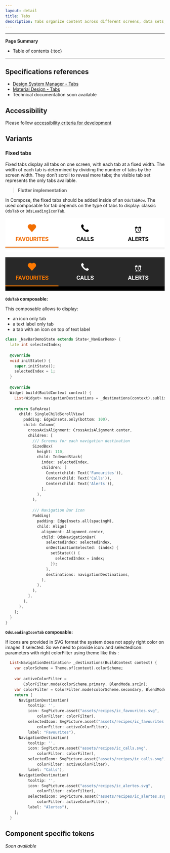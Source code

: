 ```yaml
---
layout: detail
title: Tabs
description: Tabs organize content across different screens, data sets, and other interactions.
---
```


---

**Page Summary**

* Table of contents
{:toc}

---

## Specifications references

- [Design System Manager - Tabs](https://system.design.orange.com/0c1af118d/p/04f537-tabs/b/3536fb)
- [Material Design - Tabs](https://material.io/components/tabs/)
- Technical documentation soon available

## Accessibility

Please follow [accessibility criteria for development](https://material.io/components/tabs/accessibility)


## Variants

### Fixed tabs

Fixed tabs display all tabs on one screen, with each tab at a fixed width. The
width of each tab is determined by dividing the number of tabs by the screen
width. They don’t scroll to reveal more tabs; the visible tab set represents the
only tabs available.

 > **Flutter implementation**

In Compose, the fixed tabs should be added inside of an `OdsTabRow`.
The used composable for tab depends on the type of tabs to display: classic `OdsTab` or `OdsLeadingIconTab`.

  ![Fixed tabs light](images/tabs_fixed_light.png)

  ![Fixed tabs dark](images/tabs_fixed_dark.png)

**`OdsTab` composable:**

This composable allows to display:
- an icon only tab
- a text label only tab
- a tab with an icon on top of text label

```dart
class _NavBarDemoState extends State<_NavBarDemo> {
  late int selectedIndex;

  @override
  void initState() {
    super.initState();
    selectedIndex = 1;
  }

  @override
  Widget build(BuildContext context) {
    List<Widget> navigationDestinations = _destinations(context).sublist(0, 3);

    return SafeArea(
      child: SingleChildScrollView(
        padding: EdgeInsets.only(bottom: 100),
        child: Column(
          crossAxisAlignment: CrossAxisAlignment.center,
          children: [
            /// Screens for each navigation destination
            SizedBox(
              height: 110,
              child: IndexedStack(
                index: selectedIndex,
                children: [
                  Center(child: Text('Favourites')),
                  Center(child: Text('Calls')),
                  Center(child: Text('Alerts')),
                ],
              ),
            ),

            /// Navigation Bar icon
            Padding(
              padding: EdgeInsets.all(spacingM),
              child: Align(
                alignment: Alignment.center,
                child: OdsNavigationBar(
                  selectedIndex: selectedIndex,
                  onDestinationSelected: (index) {
                    setState(() {
                      selectedIndex = index;
                    });
                  },
                  destinations: navigationDestinations,
                ),
              ),
            ),
          ],
        ),
      ),
    );
  }
}
```

**`OdsLeadingIconTab` composable:**


If icons are provided in SVG format the system does not apply right color on images if selected. So we need to provide icon: and selectedIcon: parameters with right colorFilter using theme like this :

```dart
  List<NavigationDestination> _destinations(BuildContext context) {
    var colorScheme = Theme.of(context).colorScheme;

    var activeColorFilter =
        ColorFilter.mode(colorScheme.primary, BlendMode.srcIn);
    var colorFilter = ColorFilter.mode(colorScheme.secondary, BlendMode.srcIn);
    return [
      NavigationDestination(
          tooltip: '',
          icon: SvgPicture.asset("assets/recipes/ic_favourites.svg",
              colorFilter: colorFilter),
          selectedIcon: SvgPicture.asset("assets/recipes/ic_favourites.svg",
              colorFilter: activeColorFilter),
          label: "Favourites"),
      NavigationDestination(
          tooltip: '',
          icon: SvgPicture.asset("assets/recipes/ic_calls.svg",
              colorFilter: colorFilter),
          selectedIcon: SvgPicture.asset("assets/recipes/ic_calls.svg",
              colorFilter: activeColorFilter),
          label: "Calls"),
      NavigationDestination(
          tooltip: '',
          icon: SvgPicture.asset("assets/recipes/ic_alertes.svg",
              colorFilter: colorFilter),
          selectedIcon: SvgPicture.asset("assets/recipes/ic_alertes.svg",
              colorFilter: activeColorFilter),
          label: "Alertes"),
    ];
  }
```


## Component specific tokens

_Soon available_
